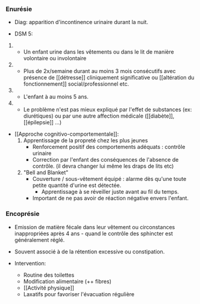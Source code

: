 
### Enurésie 

- Diag: apparition d'incontinence urinaire durant la nuit.

- DSM 5:
1. 
	-  Un enfant urine dans les vêtements ou dans le lit de manière volontaire ou involontaire
2. 
	-  Plus de 2x/semaine durant au moins 3 mois consécutifs avec présence de [[détresse]] cliniquement significative ou [[altération du fonctionnement]] social/professionnel etc. 
3. 
	- L'enfant à au moins 5 ans. 
4. 
	- Le problème n'est pas mieux expliqué par l'effet de substances (ex: diurétiques) ou par une autre affection médicale ([[diabète]], [[épilepsie]] ...)

- [[Approche cognitivo-comportementale]]:
	1. Apprentissage de la propreté chez les plus jeunes 
		- Renforcement positif des comportements adéquats : contrôle urinaire
		- Correction par l'enfant des conséquences de l'absence de contrôle. (il devra changer lui même les draps de lits etc)
	2. "Bell and Blanket"
		- Couverture / sous-vêtement équipé : alarme dès qu'une toute petite quantité d'urine est détectée. 
			- Apprentissage à se réveiller juste avant au fil du temps. 
		- Important de ne pas avoir de réaction négative envers l'enfant. 

### Encoprésie

- Emission de matière fécale dans leur vêtement ou circonstances inappropriées après 4 ans - quand le contrôle des sphincter est généralement réglé. 
- Souvent associé à de la rétention excessive ou constipation. 

- Intervention:
	- Routine des toilettes
	- Modification alimentaire (++ fibres)
	- [[Activité physique]] 
	- Laxatifs pour favoriser l'évacuation régulière 